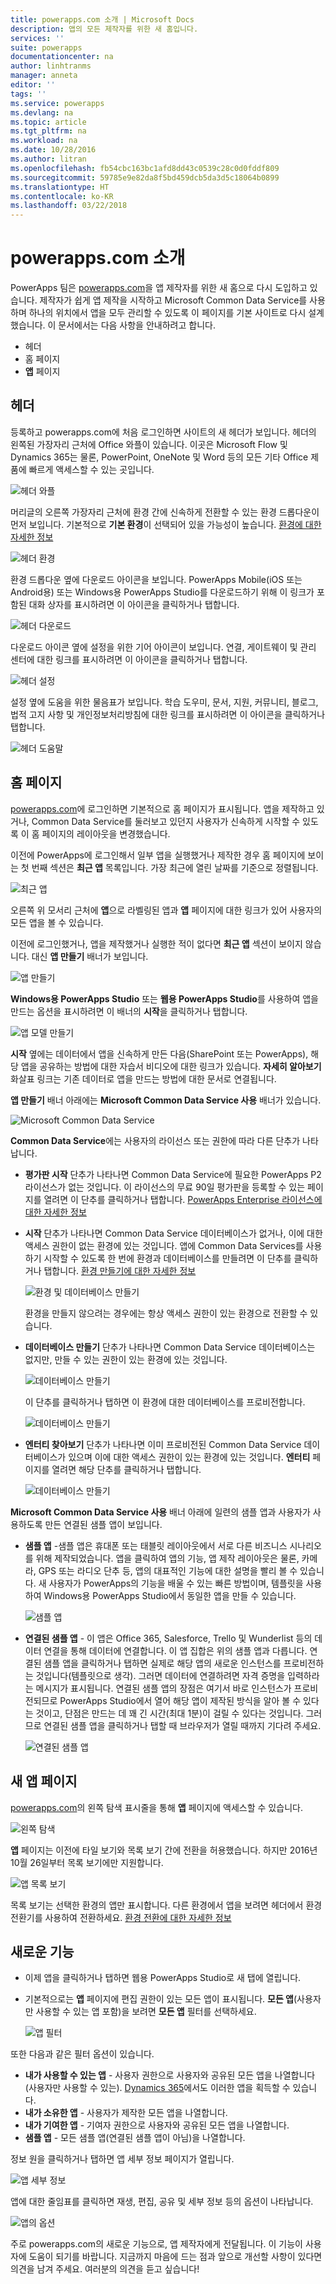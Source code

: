 ```yaml
---
title: powerapps.com 소개 | Microsoft Docs
description: 앱의 모든 제작자를 위한 새 홈입니다.
services: ''
suite: powerapps
documentationcenter: na
author: linhtranms
manager: anneta
editor: ''
tags: ''
ms.service: powerapps
ms.devlang: na
ms.topic: article
ms.tgt_pltfrm: na
ms.workload: na
ms.date: 10/28/2016
ms.author: litran
ms.openlocfilehash: fb54cbc163bc1afd8dd43c0539c28c0d0fddf809
ms.sourcegitcommit: 59785e9e82da8f5bd459dcb5da3d5c18064b0899
ms.translationtype: HT
ms.contentlocale: ko-KR
ms.lasthandoff: 03/22/2018
---
```

# <a name="introduction-to-powerappscom"></a>powerapps.com 소개
PowerApps 팀은 [powerapps.com](http://web.powerapps.com)을 앱 제작자를 위한 새 홈으로 다시 도입하고 있습니다. 제작자가 쉽게 앱 제작을 시작하고 Microsoft Common Data Service를 사용하며 하나의 위치에서 앱을 모두 관리할 수 있도록 이 페이지를 기본 사이트로 다시 설계했습니다. 이 문서에서는 다음 사항을 안내하려고 합니다.

* 헤더
* 홈 페이지
* **앱** 페이지

## <a name="header"></a>헤더
등록하고 powerapps.com에 처음 로그인하면 사이트의 새 헤더가 보입니다. 헤더의 왼쪽된 가장자리 근처에 Office 와플이 있습니다. 이곳은 Microsoft Flow 및 Dynamics 365는 물론, PowerPoint, OneNote 및 Word 등의 모든 기타 Office 제품에 빠르게 액세스할 수 있는 곳입니다.

![헤더 와플](./media/intro-maker-portal/waffle.png)

머리글의 오른쪽 가장자리 근처에 환경 간에 신속하게 전환할 수 있는 환경 드롭다운이 먼저 보입니다. 기본적으로 **기본 환경**이 선택되어 있을 가능성이 높습니다. [환경에 대한 자세한 정보](../../administrator/environments-overview.md)

![헤더 환경](./media/intro-maker-portal/environment.png)

환경 드롭다운 옆에 다운로드 아이콘을 보입니다. PowerApps Mobile(iOS 또는 Android용) 또는 Windows용 PowerApps Studio를 다운로드하기 위해 이 링크가 포함된 대화 상자를 표시하려면 이 아이콘을 클릭하거나 탭합니다.

![헤더 다운로드](./media/intro-maker-portal/downloads2.png)

다운로드 아이콘 옆에 설정을 위한 기어 아이콘이 보입니다. 연결, 게이트웨이 및 관리 센터에 대한 링크를 표시하려면 이 아이콘을 클릭하거나 탭합니다.

![헤더 설정](./media/intro-maker-portal/settings_items2.png)

설정 옆에 도움을 위한 물음표가 보입니다. 학습 도우미, 문서, 지원, 커뮤니티, 블로그, 법적 고지 사항 및 개인정보처리방침에 대한 링크를 표시하려면 이 아이콘을 클릭하거나 탭합니다.

![헤더 도움말](./media/intro-maker-portal/help_items2.png)

## <a name="homepage"></a>홈 페이지
[powerapps.com](http://web.powerapps.com)에 로그인하면 기본적으로 홈 페이지가 표시됩니다. 앱을 제작하고 있거나, Common Data Service를 둘러보고 있던지 사용자가 신속하게 시작할 수 있도록 이 홈 페이지의 레이아웃을 변경했습니다.

이전에 PowerApps에 로그인해서 일부 앱을 실행했거나 제작한 경우 홈 페이지에 보이는 첫 번째 섹션은 **최근 앱** 목록입니다. 가장 최근에 열린 날짜를 기준으로 정렬됩니다.

![최근 앱](./media/intro-maker-portal/recentapps2.png)

오른쪽 위 모서리 근처에 **앱**으로 라벨링된 앱과 **앱** 페이지에 대한 링크가 있어 사용자의 모든 앱을 볼 수 있습니다.

이전에 로그인했거나, 앱을 제작했거나 실행한 적이 없다면 **최근 앱** 섹션이 보이지 않습니다. 대신 **앱 만들기** 배너가 보입니다.

![앱 만들기](./media/intro-maker-portal/createapp.png)

**Windows용 PowerApps Studio** 또는 **웹용 PowerApps Studio**를 사용하여 앱을 만드는 옵션을 표시하려면 이 배너의 **시작**을 클릭하거나 탭합니다.

![앱 모델 만들기](./media/intro-maker-portal/createmodal2.png)

**시작** 옆에는 데이터에서 앱을 신속하게 만든 다음(SharePoint 또는 PowerApps), 해당 앱을 공유하는 방법에 대한 자습서 비디오에 대한 링크가 있습니다. **자세히 알아보기** 화살표 링크는 기존 데이터로 앱을 만드는 방법에 대한 문서로 연결됩니다.

**앱 만들기** 배너 아래에는 **Microsoft Common Data Service 사용** 배너가 있습니다.

![Microsoft Common Data Service](./media/intro-maker-portal/cds2.png)

**Common Data Service**에는 사용자의 라이선스 또는 권한에 따라 다른 단추가 나타납니다.

* **평가판 시작** 단추가 나타나면 Common Data Service에 필요한 PowerApps P2 라이선스가 없는 것입니다. 이 라이선스의 무료 90일 평가판을 등록할 수 있는 페이지를 열려면 이 단추를 클릭하거나 탭합니다. [PowerApps Enterprise 라이선스에 대한 자세한 정보](../signup-for-powerapps.md)
* **시작** 단추가 나타나면 Common Data Service 데이터베이스가 없거나, 이에 대한 액세스 권한이 없는 환경에 있는 것입니다. 앱에 Common Data Services를 사용하기 시작할 수 있도록 한 번에 환경과 데이터베이스를 만들려면 이 단추를 클릭하거나 탭합니다. [환경 만들기에 대한 자세한 정보](../../administrator/environments-administration.md)
  
    ![환경 및 데이터베이스 만들기](./media/intro-maker-portal/createenvanddb2.png)
  
    환경을 만들지 않으려는 경우에는 항상 액세스 권한이 있는 환경으로 전환할 수 있습니다.
* **데이터베이스 만들기** 단추가 나타나면 Common Data Service 데이터베이스는 없지만, 만들 수 있는 권한이 있는 환경에 있는 것입니다.
  
    ![데이터베이스 만들기](./media/intro-maker-portal/cds-createdb2.png)
  
    이 단추를 클릭하거나 탭하면 이 환경에 대한 데이터베이스를 프로비전합니다.
  
    ![데이터베이스 만들기](./media/intro-maker-portal/cds_createdb22.png)
* **엔터티 찾아보기** 단추가 나타나면 이미 프로비전된 Common Data Service 데이터베이스가 있으며 이에 대한 액세스 권한이 있는 환경에 있는 것입니다. **엔터티** 페이지를 열려면 해당 단추를 클릭하거나 탭합니다.
  
    ![데이터베이스 만들기](./media/intro-maker-portal/cds_browseentities2.png)

**Microsoft Common Data Service 사용** 배너 아래에 일련의 샘플 앱과 사용자가 사용하도록 만든 연결된 샘플 앱이 보입니다.

* **샘플 앱** -샘플 앱은 휴대폰 또는 태블릿 레이아웃에서 서로 다른 비즈니스 시나리오를 위해 제작되었습니다. 앱을 클릭하여 앱의 기능, 앱 제작 레이아웃은 물론, 카메라, GPS 또는 라디오 단추 등, 앱의 대표적인 기능에 대한 설명을 빨리 볼 수 있습니다. 새 사용자가 PowerApps의 기능을 배울 수 있는 빠른 방법이며, 템플릿을 사용하여 Windows용 PowerApps Studio에서 동일한 앱을 만들 수 있습니다.
  
    ![샘플 앱](./media/intro-maker-portal/sampleapps2.png)
* **연결된 샘플 앱** - 이 앱은 Office 365, Salesforce, Trello 및 Wunderlist 등의 데이터 연결을 통해 데이터에 연결합니다. 이 앱 집합은 위의 샘플 앱과 다릅니다. 연결된 샘플 앱을 클릭하거나 탭하면 실제로 해당 앱의 새로운 인스턴스를 프로비전하는 것입니다(템플릿으로 생각). 그러면 데이터에 연결하려면 자격 증명을 입력하라는 메시지가 표시됩니다. 연결된 샘플 앱의 장점은 여기서 바로 인스턴스가 프로비전되므로 PowerApps Studio에서 열어 해당 앱이 제작된 방식을 알아 볼 수 있다는 것이고, 단점은 만드는 데 꽤 긴 시간(최대 1분)이 걸릴 수 있다는 것입니다. 그러므로 연결된 샘플 앱을 클릭하거나 탭할 때 브라우저가 열릴 때까지 기다려 주세요.
  
    ![연결된 샘플 앱](./media/intro-maker-portal/connectedsampleapps2.png)

## <a name="new-apps-page"></a>새 앱 페이지
[powerapps.com](http://web.powerapps.com)의 왼쪽 탐색 표시줄을 통해 **앱** 페이지에 액세스할 수 있습니다.

![왼쪽 탐색](./media/intro-maker-portal/leftnav2.png)

**앱** 페이지는 이전에 타일 보기와 목록 보기 간에 전환을 허용했습니다. 하지만 2016년 10월 26일부터 목록 보기에만 지원합니다.

![앱 목록 보기](./media/intro-maker-portal/listview2.png)

목록 보기는 선택한 환경의 앱만 표시합니다. 다른 환경에서 앱을 보려면 헤더에서 환경 전환기를 사용하여 전환하세요. [환경 전환에 대한 자세한 정보](working-with-environments.md)

## <a name="whats-new"></a>새로운 기능

* 이제 앱을 클릭하거나 탭하면 웹용 PowerApps Studio로 새 탭에 열립니다.
* 기본적으로는 **앱** 페이지에 편집 권한이 있는 모든 앱이 표시됩니다. **모든 앱**(사용자만 사용할 수 있는 앱 포함)을 보려면 **모든 앱** 필터를 선택하세요.
  
   ![앱 필터](./media/intro-maker-portal/allapps_filter.png)

또한 다음과 같은 필터 옵션이 있습니다.

* **내가 사용할 수 있는 앱** - 사용자 권한으로 사용자와 공유된 모든 앱을 나열합니다(사용자만 사용할 수 있는). [Dynamics 365](http://home.dynamics.com)에서도 이러한 앱을 획득할 수 있습니다.
* **내가 소유한 앱** - 사용자가 제작한 모든 앱을 나열합니다.
* **내가 기여한 앱** - 기여자 권한으로 사용자와 공유된 모든 앱을 나열합니다.
* **샘플 앱** - 모든 샘플 앱(연결된 샘플 앱이 아님)을 나열합니다.

정보 원을 클릭하거나 탭하면 앱 세부 정보 페이지가 열립니다.

![앱 세부 정보](./media/intro-maker-portal/ibubble.png)

앱에 대한 줄임표를 클릭하면 재생, 편집, 공유 및 세부 정보 등의 옵션이 나타납니다.

![앱의 옵션](./media/intro-maker-portal/ellipsis.png)

주로 powerapps.com의 새로운 기능으로, 앱 제작자에게 전달됩니다. 이 기능이 사용자에 도움이 되기를 바랍니다. 지금까지 마음에 드는 점과 앞으로 개선할 사항이 있다면 의견을 남겨 주세요. 여러분의 의견을 듣고 싶습니다!

